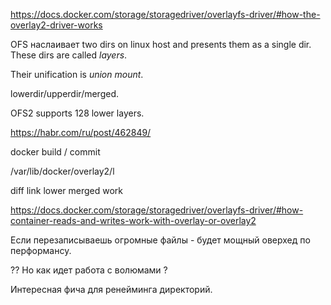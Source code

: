 https://docs.docker.com/storage/storagedriver/overlayfs-driver/#how-the-overlay2-driver-works

OFS наслаивает two dirs on linux host and presents them as a single dir.
These dirs are called *layers*.

Their unification is *union mount*.

lowerdir/upperdir/merged.

OFS2 supports 128 lower layers.

https://habr.com/ru/post/462849/


docker build / commit

/var/lib/docker/overlay2/l

diff
link
lower
merged
work

https://docs.docker.com/storage/storagedriver/overlayfs-driver/#how-container-reads-and-writes-work-with-overlay-or-overlay2


Если перезаписываешь огромные файлы - будет мощный оверхед по перформансу.

?? Но как идет работа с волюмами ?

Интересная фича для ренейминга директорий.









